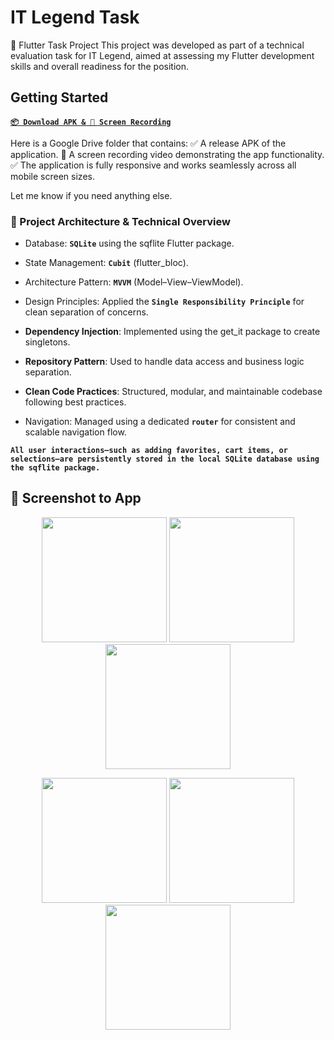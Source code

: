 # IT Legend Task

📱 Flutter Task Project
This project was developed as part of a technical evaluation task for IT Legend, aimed at assessing my Flutter development skills and overall readiness for the position.

## Getting Started

**[`📦 Download APK & 🎥 Screen Recording`](https://drive.google.com/drive/folders/1AK4rk9vd9VAoY3v2NVbbOZKQCbHiR4Ua?usp=sharing)**

Here is a Google Drive folder that contains:
✅ A release APK of the application.
🎥 A screen recording video demonstrating the app functionality.
✅ The application is fully responsive and works seamlessly across all mobile screen sizes.

Let me know if you need anything else.


### 🧱 Project Architecture & Technical Overview

- Database: **`SQLite`** using the sqflite Flutter package.

- State Management: **`Cubit`** (flutter_bloc).

- Architecture Pattern: **`MVVM`** (Model–View–ViewModel).

- Design Principles: Applied the **`Single Responsibility Principle`** for clean separation of concerns.

- **Dependency Injection**: Implemented using the get_it package to create singletons.

- **Repository Pattern**: Used to handle data access and business logic separation.

- **Clean Code Practices**: Structured, modular, and maintainable codebase following best practices.

- Navigation: Managed using a dedicated **`router`** for consistent and scalable navigation flow.



**`All user interactions—such as adding favorites, cart items, or selections—are persistently stored in the local SQLite database using the sqflite package.`**


## 📸 Screenshot to App

<p align="center">
  <img src="assets/images/screenshot/Home.jpg" width="200"/>
  <img src="assets/images/screenshot/Package.jpg" width="200"/>
  <img src="assets/images/screenshot/Filter.jpg" width="200"/>
</p>

<p align="center">
  <img src="assets/images/screenshot/Home2.jpg" width="200"/>
  <img src="assets/images/screenshot/Package2.jpg" width="200"/>
  <img src="assets/images/screenshot/Filter2.jpg" width="200"/>
</p>